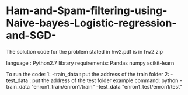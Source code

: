 # Ham-and-Spam-filtering-using-Naive-bayes-Logistic-regression-and-SGD-
The solution code for the problem stated in hw2.pdf is in hw2.zip

language : Python2.7
library requirements:
Pandas
numpy
scikit-learn

To run the code:
1: -train_data : put the address of the train folder 
2: -test_data : put the address of the test folder
example command:
python -train_data "enron1_train/enron1/train" -test_data "enron1_test/enron1/test"
